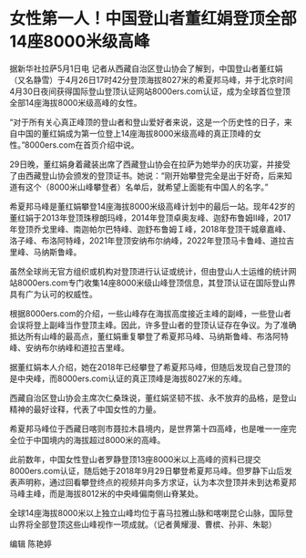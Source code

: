 # 女性第一人！中国登山者董红娟登顶全部14座8000米级高峰

据新华社拉萨5月1日电
记者从西藏自治区登山协会了解到，中国登山者董红娟（又名静雪）于4月26日17时42分登顶海拔8027米的希夏邦马峰，并于北京时间4月30日夜间获得国际登山登顶认证网站8000ers.com认证，成为全球首位登顶全部14座海拔8000米级高峰的女性。

“对于所有关心真正峰顶的登山者和登山爱好者来说，这是一个历史性的日子，来自中国的董红娟成为第一位登上14座海拔8000米级高峰的真正顶峰的女性。”8000ers.com在首页介绍中说。

29日晚，董红娟身着藏装出席了西藏登山协会在拉萨为她举办的庆功宴，并接受了由西藏登山协会颁发的登顶证书。她说：“刚开始攀登完全是出于好奇，后来知道有这个（8000米山峰攀登者）名单后，就希望上面能有中国人的名字。”

希夏邦马峰是董红娟攀登14座海拔8000米级高峰计划中的最后一站。现年42岁的董红娟于2013年登顶珠穆朗玛峰，2014年登顶卓奥友峰、迦舒布鲁姆Ⅱ峰，2017年登顶乔戈里峰、南迦帕尔巴特峰、迦舒布鲁姆Ｉ峰，2018年登顶干城章嘉峰、洛子峰、布洛阿特峰，2021年登顶安纳布尔纳峰，2022年登顶马卡鲁峰、道拉吉里峰、马纳斯鲁峰。

虽然全球尚无官方组织或机构对登顶进行认证或统计，但由登山人士运维的统计网站8000ers.com专门收集14座8000米级山峰登顶信息，其登顶认证在国际登山界具有广为认可的权威性。

根据8000ers.com的介绍，一些山峰存在海拔高度接近主峰的副峰，一些登山者会误将登上副峰当作登顶主峰。因此，许多登山者的登顶认证存在争议。为了准确抵达所有山峰的最高点，董红娟重复攀登了希夏邦马峰、马纳斯鲁峰、布洛阿特峰、安纳布尔纳峰和道拉吉里峰。

据董红娟本人介绍，她在2018年已经攀登了希夏邦马峰，但随后发现自己登顶的是中央峰，而8000ers.com认证的真正顶峰是海拔8027米的东峰。

西藏自治区登山协会主席次仁桑珠说，董红娟坚韧不拔、永不放弃的品格，是登山精神的最好诠释，代表了中国女性的力量。

希夏邦马峰位于西藏日喀则市聂拉木县境内，是世界第十四高峰，也是唯一一座完全位于中国境内的海拔超过8000米的高峰。

此前数年，中国女性登山者罗静登顶13座8000米以上高峰的资料已提交8000ers.com认证，随后她于2018年9月29日攀登希夏邦马峰。但罗静下山后发表声明称，通过回看攀登终点的视频并向多方求证，认为本次登顶并未到达希夏邦马峰主峰，而是海拔8012米的中央峰偏南侧山脊某处。

全球14座海拔8000米以上独立山峰均位于喜马拉雅山脉和喀喇昆仑山脉，国际登山界将全部登顶这些山峰视作一项成就。（记者黄耀漫、曹槟、孙非、朱聪）

编辑 陈艳婷


